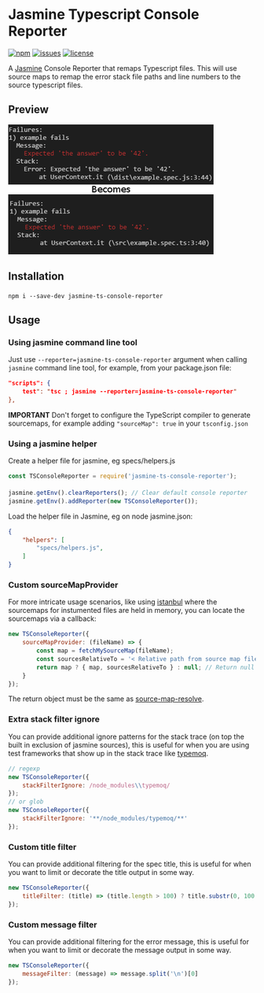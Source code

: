 # Jasmine Typescript Console Reporter

[![npm](https://img.shields.io/npm/v/jasmine-ts-console-reporter.svg)](https://www.npmjs.com/package/jasmine-ts-console-reporter)
[![issues](https://img.shields.io/github/issues/SeanSobey/JasmineTSConsoleReporter.svg)](https://github.com/SeanSobey/JasmineTSConsoleReporter/issues)
[![license](https://img.shields.io/badge/license-MIT-blue.svg)](https://github.com/SeanSobey/JasmineTSConsoleReporter/blob/master/LICENSE)

A [Jasmine](https://jasmine.github.io/) Console Reporter that remaps Typescript files. This will use source maps to remap the error stack file paths and line numbers to the source typescript files.

## Preview

![preview](./images/preview.png)

## Installation

`npm i --save-dev jasmine-ts-console-reporter`

## Usage

### Using jasmine command line tool

Just use `--reporter=jasmine-ts-console-reporter` argument when calling `jasmine` command line tool, for example, from your package.json file:

```json
"scripts": {
	test": "tsc ; jasmine --reporter=jasmine-ts-console-reporter"
},
```

**IMPORTANT** Don't forget to configure the TypeScript compiler to generate sourcemaps, for example adding `"sourceMap": true` in your `tsconfig.json`

### Using a jasmine helper

Create a helper file for jasmine, eg specs/helpers.js

```js
const TSConsoleReporter = require('jasmine-ts-console-reporter');

jasmine.getEnv().clearReporters(); // Clear default console reporter
jasmine.getEnv().addReporter(new TSConsoleReporter());
```

Load the helper file in Jasmine, eg on node jasmine.json:

```json
{
	"helpers": [
		"specs/helpers.js",
	]
}
```

### Custom sourceMapProvider

For more intricate usage scenarios, like using [istanbul](https://github.com/gotwarlost/istanbul) where the sourcemaps for instumented files are held in memory, you can locate the sourcemaps via a callback:

```js
new TSConsoleReporter({
	sourceMapProvider: (fileName) => {
		const map = fetchMySourceMap(fileName);
		const sourcesRelativeTo = '< Relative path from source map file to source file. >';
		return map ? { map, sourcesRelativeTo } : null;	// Return null if no source map is found.
	}
});
```

The return object must be the same as [source-map-resolve](https://www.npmjs.com/package/source-map-resolve#sourcemapresolveresolvesourcemapcode-codeurl-read-callback).

### Extra stack filter ignore

You can provide additional ignore patterns for the stack trace (on top the built in exclusion of jasmine sources), this is useful for when you are using test frameworks that show up in the stack trace like [typemoq](https://github.com/florinn/typemoq).

```js
// regexp
new TSConsoleReporter({
	stackFilterIgnore: /node_modules\\typemoq/
});
// or glob
new TSConsoleReporter({
	stackFilterIgnore: '**/node_modules/typemoq/**'
});
```

### Custom title filter

You can provide additional filtering for the spec title, this is useful for when you want to limit or decorate the title output in some way.

```js
new TSConsoleReporter({
	titleFilter: (title) => (title.length > 100) ? title.substr(0, 100 - 1) + '...' : title
});
```

### Custom message filter

You can provide additional filtering for the error message, this is useful for when you want to limit or decorate the message output in some way.

```js
new TSConsoleReporter({
	messageFilter: (message) => message.split('\n')[0]
});
```